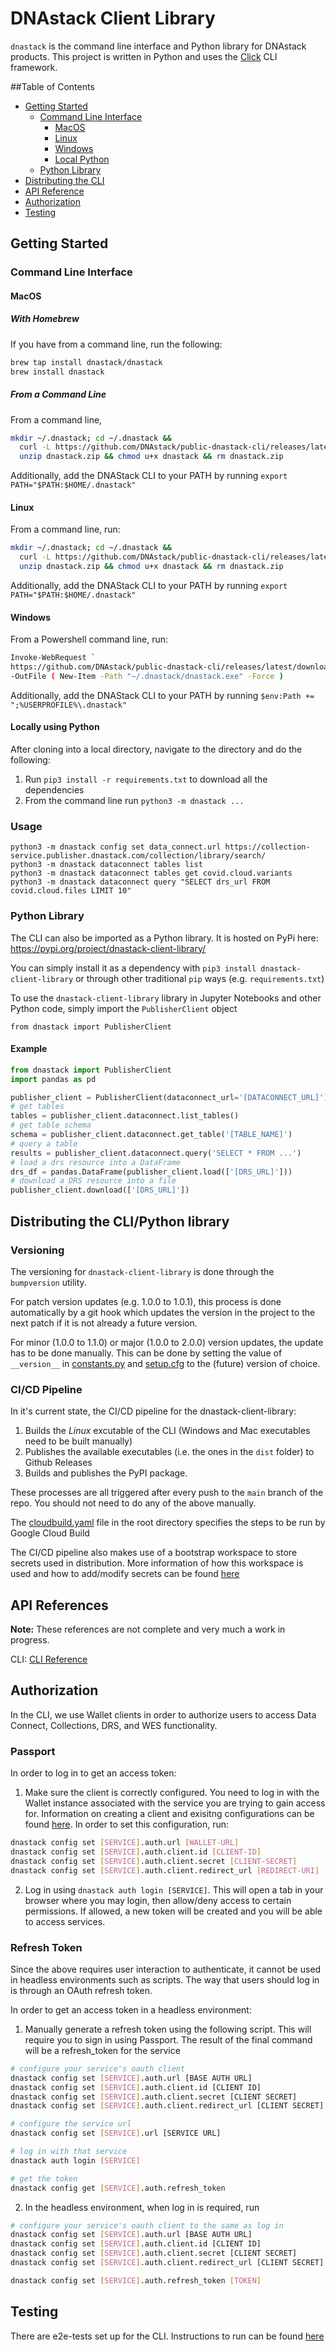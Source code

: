 # DNAstack Client Library
`dnastack` is the command line interface and Python library for DNAstack products. This project is written in Python and uses the [Click](https://click.palletsprojects.com/en/7.x/) CLI framework.

##Table of Contents
- [Getting Started](#getting-started)
  - [Command Line Interface](#command-line-interface)
    - [MacOS](#macos)
    - [Linux](#linux)
    - [Windows](#windows)
    - [Local Python](#running-the-cli-locally)
  - [Python Library](#python-library)
- [Distributing the CLI](#distributing-the-clipython-library)
- [API Reference](#api-references)
- [Authorization](#authorization)
- [Testing](#testing)

## Getting Started

### Command Line Interface

#### MacOS


##### With Homebrew
If you have from a command line, run the following:
```bash
brew tap install dnastack/dnastack
brew install dnastack
```

##### From a Command Line
From a command line,
```bash
mkdir ~/.dnastack; cd ~/.dnastack &&
  curl -L https://github.com/DNAstack/public-dnastack-cli/releases/latest/download/dnastack-mac.zip > ~/.dnastack/dnastack.zip &&
  unzip dnastack.zip && chmod u+x dnastack && rm dnastack.zip
```

Additionally, add the DNAStack CLI to your PATH by running `export PATH="$PATH:$HOME/.dnastack"`

#### Linux

From a command line, run:
```bash
mkdir ~/.dnastack; cd ~/.dnastack &&
  curl -L https://github.com/DNAstack/public-dnastack-cli/releases/latest/download/dnastack-mac.zip > ~/.dnastack/dnastack.zip &&
  unzip dnastack.zip && chmod u+x dnastack && rm dnastack.zip
```

Additionally, add the DNAStack CLI to your PATH by running `export PATH="$PATH:$HOME/.dnastack"`

#### Windows

From a Powershell command line, run:
```bash
Invoke-WebRequest `
https://github.com/DNAstack/public-dnastack-cli/releases/latest/download/dnastack-windows.exe `
-OutFile ( New-Item -Path "~/.dnastack/dnastack.exe" -Force )
```

Additionally, add the DNAStack CLI to your PATH by running `$env:Path += ";%USERPROFILE%\.dnastack"`


#### Locally using Python

After cloning into a local directory, navigate to the directory and do the following:
1. Run `pip3 install -r requirements.txt` to download all the dependencies
2. From the command line run `python3 -m dnastack ...`


### Usage
```
python3 -m dnastack config set data_connect.url https://collection-service.publisher.dnastack.com/collection/library/search/
python3 -m dnastack dataconnect tables list
python3 -m dnastack dataconnect tables get covid.cloud.variants
python3 -m dnastack dataconnect query "SELECT drs_url FROM covid.cloud.files LIMIT 10"
```

### Python Library
The CLI can also be imported as a Python library. It is hosted on PyPi here: https://pypi.org/project/dnastack-client-library/

You can simply install it as a dependency with `pip3 install dnastack-client-library` or through other traditional `pip` ways (e.g. `requirements.txt`)

To use the `dnastack-client-library` library in Jupyter Notebooks and other Python code, simply import the `PublisherClient` object

`from dnastack import PublisherClient`

#### Example

```python
from dnastack import PublisherClient
import pandas as pd

publisher_client = PublisherClient(dataconnect_url='[DATACONNECT_URL]')
# get tables
tables = publisher_client.dataconnect.list_tables()
# get table schema
schema = publisher_client.dataconnect.get_table('[TABLE_NAME]')
# query a table
results = publisher_client.dataconnect.query('SELECT * FROM ...')
# load a drs resource into a DataFrame
drs_df = pandas.DataFrame(publisher_client.load(['[DRS_URL]']))
# download a DRS resource into a file
publisher_client.download(['[DRS_URL]'])
```





## Distributing the CLI/Python library

### Versioning

The versioning for `dnastack-client-library` is done through the `bumpversion` utility.

For patch version updates (e.g. 1.0.0 to 1.0.1),
this process is done automatically by a git hook which updates the version in the project to the
next patch if it is not already a future version.

For minor (1.0.0 to 1.1.0) or major (1.0.0 to 2.0.0) version updates, the update has to be
done manually. This can be done by setting the value of `__version__` in [constants.py](dnastack/constants.py)
and [setup.cfg](setup.cfg) to the (future) version of choice.


### CI/CD Pipeline

In it's current state, the CI/CD pipeline for the dnastack-client-library:

1. Builds the *Linux* excutable of the CLI (Windows and Mac executables need to be built manually)
2. Publishes the available executables (i.e. the ones in the `dist` folder) to Github Releases
3. Builds and publishes the PyPI package.

These processes are all triggered after every push to the `main` branch of the repo.
You should not need to do any of the above manually.

The [cloudbuild.yaml](./cloudbuild.yaml) file in the root directory specifies the steps to be run by Google Cloud Build

The CI/CD pipeline also makes use of a bootstrap workspace to store secrets used in distribution.
More information of how this workspace is used and how to add/modify secrets can be found [here](docs/bootstrap-workspace.md)

## API References

**Note:** These references are not complete and very much a work in progress.

CLI: [CLI Reference](docs/reference/cli.md)


## Authorization

In the CLI, we use Wallet clients in order to authorize users to access Data Connect, Collections, DRS, and WES functionality.

### Passport
In order to log in to get an access token:

1. Make sure the client is correctly configured. You need to log in with the Wallet instance
associated with the service you are trying to gain access for. Information on creating a client and exisitng
configurations can be found [here](docs/clients.md). In order to set this configuration, run:
```bash
dnastack config set [SERVICE].auth.url [WALLET-URL]
dnastack config set [SERVICE].auth.client.id [CLIENT-ID]
dnastack config set [SERVICE].auth.client.secret [CLIENT-SECRET]
dnastack config set [SERVICE].auth.client.redirect_url [REDIRECT-URI]
```
2. Log in using `dnastack auth login [SERVICE]`. This will open a tab in your browser where you may login, then allow/deny access
to certain permissions. If allowed, a new token will be created and you will be able to access services.

### Refresh Token

Since the above requires user interaction to authenticate, it cannot be used in headless environments such as scripts.
The way that users should log in is through an OAuth refresh token.

In order to get an access token in a headless environment:

1. Manually generate a refresh token using the following script. This will require you to sign in using Passport.
The result of the final command will be a refresh_token for the service
```bash
# configure your service's oauth client
dnastack config set [SERVICE].auth.url [BASE AUTH URL]
dnastack config set [SERVICE].auth.client.id [CLIENT ID]
dnastack config set [SERVICE].auth.client.secret [CLIENT SECRET]
dnastack config set [SERVICE].auth.client.redirect_url [CLIENT SECRET]

# configure the service url
dnastack config set [SERVICE].url [SERVICE URL]

# log in with that service
dnastack auth login [SERVICE]

# get the token
dnastack config get [SERVICE].auth.refresh_token
```

2. In the headless environment, when log in is required, run
```bash
# configure your service's oauth client to the same as log in
dnastack config set [SERVICE].auth.url [BASE AUTH URL]
dnastack config set [SERVICE].auth.client.id [CLIENT ID]
dnastack config set [SERVICE].auth.client.secret [CLIENT SECRET]
dnastack config set [SERVICE].auth.client.redirect_url [CLIENT SECRET]

dnastack config set [SERVICE].auth.refresh_token [TOKEN]
```


## Testing

There are e2e-tests set up for the CLI. Instructions to run can be found [here](docs/e2e-tests.md)
